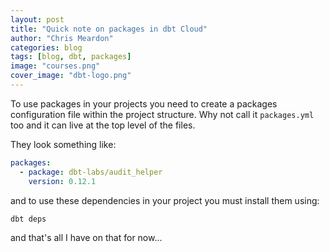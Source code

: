 ```yaml
---
layout: post
title: "Quick note on packages in dbt Cloud"
author: "Chris Meardon"
categories: blog
tags: [blog, dbt, packages]
image: "courses.png"
cover_image: "dbt-logo.png"
---
```


To use packages in your projects you need to create a packages configuration file within the project structure. Why not call it `packages.yml` too and it can live at the top level of the files.

They look something like:

```yml
packages:
  - package: dbt-labs/audit_helper
    version: 0.12.1
```

and to use these dependencies in your project you must install them using:

`dbt deps`

and that's all I have on that for now...
